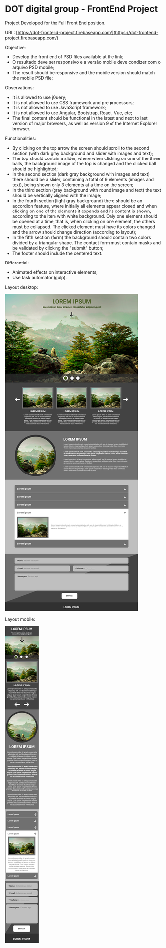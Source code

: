 # DOT digital group - FrontEnd Project

Project Developed for the Full Front End position.

URL: [https://dot-frontend-project.firebaseapp.com/](https://dot-frontend-project.firebaseapp.com/)

Objective:

- Develop the front end of PSD files available at the link;
- O resultado deve ser responsivo e a versão mobile deve condizer com o arquivo PSD mobile;
- The result should be responsive and the mobile version should match the mobile PSD file;

Observations:

- It is allowed to use jQuery;
- It is not allowed to use CSS framework and pre processors;
- It is not allowed to use JavaScript framework;
- It is not allowed to use Angular, Bootstrap, React, Vue, etc;
- The final content should be functional in the latest and next to last version of major browsers, as well as version 9 of the Internet Explorer browser.

Functionalities:

- By clicking on the top arrow the screen should scroll to the second section (with dark gray background and slider with images and text);
- The top should contain a slider, where when clicking on one of the three balls, the background image of the top is changed and the clicked ball should be highlighted;
- In the second section (dark gray background with images and text) there should be a slider, containing a total of 9 elements (images and text), being shown only 3 elements at a time on the screen;
- In the third section (gray background with round image and text) the text should be vertically aligned with the image;
- In the fourth section (light gray background) there should be an accordion feature, where initially all elements appear closed and when clicking on one of the elements it expands and its content is shown, according to the item with white background. Only one element should be opened at a time, that is, when clicking on one element, the others must be collapsed. The clicked element must have its colors changed and the arrow should change direction (according to layout);
- In the fifth section (form) the background should contain two colors divided by a triangular shape. The contact form must contain masks and be validated by clicking the "submit" button;
- The footer should include the centered text.

Differential:

- Animated effects on interactive elements;
- Use task automator (gulp).

Layout desktop:

![](img/layout-desktop.png)

Layout mobile:

![](img/layout-mobile.png)
